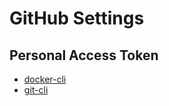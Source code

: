 # GitHub Settings

## Personal Access Token

- [docker-cli](https://github.com/settings/tokens/new?description=docker-cli&scopes=write:packages)
- [git-cli](https://github.com/settings/tokens/new?description=git-cli&default-expires-at=90&scopes=repo)
